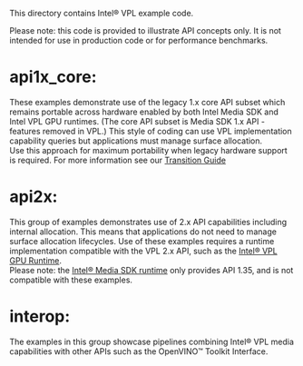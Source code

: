 This directory contains Intel® VPL example code.

Please note: this code is provided to illustrate API concepts only.  It is not intended for use in production code or for performance benchmarks.

# api1x_core:
These examples demonstrate use of the legacy 1.x core API subset which remains portable across hardware enabled by both
Intel Media SDK and Intel VPL GPU runtimes.  (The core API subset is Media SDK 1.x API - features removed in VPL.)
This style of coding can use VPL implementation capability queries but applications must manage surface allocation.  
Use this approach for maximum portability when legacy hardware support is required.
For more information see our [Transition Guide](https://www.intel.com/content/www/us/en/develop/documentation/upgrading-from-msdk-to-onevpl/top.html)

# api2x:
This group of examples demonstrates use of 2.x API capabilities including internal allocation.  This means that applications
do not need to manage surface allocation lifecycles.
Use of these examples requires a runtime implementation compatible with the 
VPL 2.x API, such as the [Intel® VPL GPU Runtime](https://github.com/oneapi-src/oneVPL-intel-gpu).  
Please note: the [Intel® Media SDK runtime](https://github.com/Intel-Media-SDK/MediaSDK) only provides API 1.35, and is not
compatible with these examples.

# interop:
The examples in this group showcase pipelines combining Intel® VPL media capabilities with other APIs such as the OpenVINO™ Toolkit Interface.

